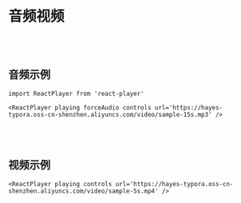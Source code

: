 # 音频视频

<br></br>
## 音频示例
```mdx-code-block
import ReactPlayer from 'react-player'

<ReactPlayer playing forceAudio controls url='https://hayes-typora.oss-cn-shenzhen.aliyuncs.com/video/sample-15s.mp3' />
```
<br></br>
## 视频示例
```mdx-code-block
<ReactPlayer playing controls url='https://hayes-typora.oss-cn-shenzhen.aliyuncs.com/video/sample-5s.mp4' />
```